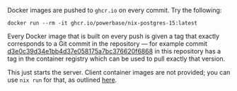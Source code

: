 Docker images are pushed to `ghcr.io` on every commit. Try the following:

```
docker run --rm -it ghcr.io/powerbase/nix-postgres-15:latest
```

Every Docker image that is built on every push is given a tag that exactly
corresponds to a Git commit in the repository &mdash; for example commit
[d3e0c39d34e1bb4d37e058175a7bc376620f6868](https://github.com/skorpland/nix-postgres/commit/d3e0c39d34e1bb4d37e058175a7bc376620f6868)
in this repository has a tag in the container registry which can be used to pull
exactly that version.

This just starts the server. Client container images are not provided; you can
use `nix run` for that, as outlined [here](./start-client-server.md).
